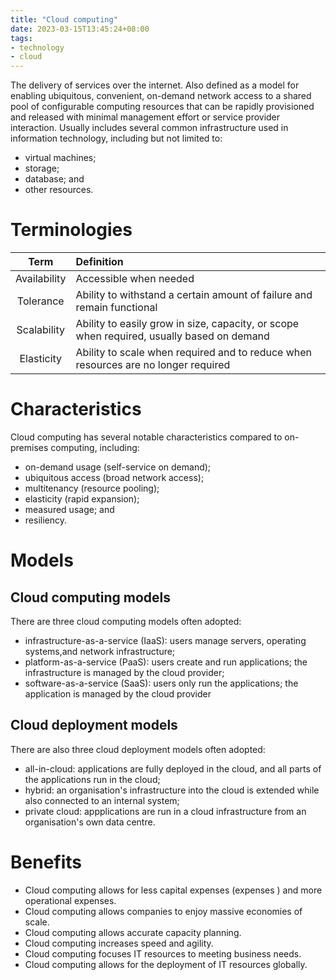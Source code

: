 ```yaml
---
title: "Cloud computing"
date: 2023-03-15T13:45:24+08:00
tags:
- technology
- cloud
---
```


The delivery of services over the internet. Also defined as a model for enabling ubiquitous, convenient, on-demand network access to a shared pool of configurable computing resources that can be rapidly provisioned and released with minimal management effort or service provider interaction. Usually includes several common infrastructure used in information technology, including but not limited to:
- virtual machines;
- storage;
- database; and
- other resources.

# Terminologies

| Term | Definition |
|:-:|:-|
| Availability | Accessible when needed |
| Tolerance | Ability to withstand a certain amount of failure and remain functional |
| Scalability | Ability to easily grow in size, capacity, or scope when required, usually based on demand |
| Elasticity | Ability to scale when required and to reduce when resources are no longer required |

# Characteristics

Cloud computing has several notable characteristics compared to on-premises computing, including:
- on-demand usage (self-service on demand);
- ubiquitous access (broad network access);
- multitenancy (resource pooling);
- elasticity (rapid expansion);
- measured usage; and
- resiliency.

# Models

## Cloud computing models
There are three cloud computing models often adopted:

- infrastructure-as-a-service (IaaS): users manage servers, operating systems,and network infrastructure;
- platform-as-a-service (PaaS): users create and run applications; the infrastructure is managed by the cloud provider;
- software-as-a-service (SaaS): users only run the applications; the application is managed by the cloud provider

## Cloud deployment models
There are also three cloud deployment models often adopted:

- all-in-cloud: applications are fully deployed in the cloud, and all parts of the applications run in the cloud;
- hybrid: an organisation's infrastructure into the cloud is extended while also connected to an internal system;
- private cloud: appplications are run in a cloud infrastructure from an organisation's own data centre.

# Benefits

- Cloud computing allows for less capital expenses (expenses ) and more operational expenses.
- Cloud computing allows companies to enjoy massive economies of scale.
- Cloud computing allows accurate capacity planning.
- Cloud computing increases speed and agility.
- Cloud computing focuses IT resources to meeting business needs.
- Cloud computing allows for the deployment of IT resources globally.